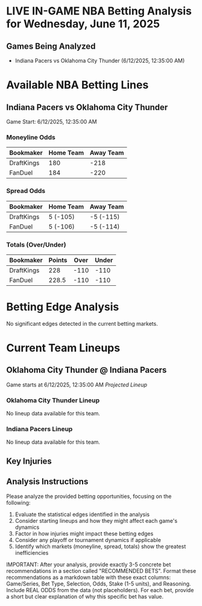 # LIVE IN-GAME NBA Betting Analysis for Wednesday, June 11, 2025

## Games Being Analyzed

- Indiana Pacers vs Oklahoma City Thunder (6/12/2025, 12:35:00 AM)

# Available NBA Betting Lines

## Indiana Pacers vs Oklahoma City Thunder
Game Start: 6/12/2025, 12:35:00 AM

### Moneyline Odds
| Bookmaker | Home Team | Away Team |
|-----------|-----------|----------|
| DraftKings | 180 | -218 |
| FanDuel | 184 | -220 |

### Spread Odds
| Bookmaker | Home Team | Away Team |
|-----------|-----------|----------|
| DraftKings | 5 (-105) | -5 (-115) |
| FanDuel | 5 (-106) | -5 (-114) |

### Totals (Over/Under)
| Bookmaker | Points | Over | Under |
|-----------|--------|------|-------|
| DraftKings | 228 | -110 | -110 |
| FanDuel | 228.5 | -110 | -110 |


# Betting Edge Analysis

No significant edges detected in the current betting markets.

# Current Team Lineups

## Oklahoma City Thunder @ Indiana Pacers
Game starts at 6/12/2025, 12:35:00 AM
*Projected Lineup*

### Oklahoma City Thunder Lineup
No lineup data available for this team.

### Indiana Pacers Lineup
No lineup data available for this team.



## Key Injuries


## Analysis Instructions

Please analyze the provided betting opportunities, focusing on the following:

1. Evaluate the statistical edges identified in the analysis
2. Consider starting lineups and how they might affect each game's dynamics
3. Factor in how injuries might impact these betting edges
4. Consider any playoff or tournament dynamics if applicable
5. Identify which markets (moneyline, spread, totals) show the greatest inefficiencies

IMPORTANT: After your analysis, provide exactly 3-5 concrete bet recommendations in a section called "RECOMMENDED BETS". Format these recommendations as a markdown table with these exact columns: Game/Series, Bet Type, Selection, Odds, Stake (1-5 units), and Reasoning. Include REAL ODDS from the data (not placeholders). For each bet, provide a short but clear explanation of why this specific bet has value.